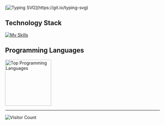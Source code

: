 <!-- https://readme-typing-svg.demolab.com/demo/ -->
[![Typing SVG](https://readme-typing-svg.demolab.com?font=lora&weight=650&size=23&pause=1000&color=F70000&center=false&width=650&height=70&lines=Hi!+I+am+Fahad+Elahi+Khan.;Aspiring+Mechanical+Engineer+%7C+Python+Developer;Thanks+for+visiting.+Have+a+good+day.)](https://git.io/typing-svg)

## Technology Stack
[![My Skills](https://skillicons.dev/icons?i=py,tensorflow,matlab,latex,c,cpp,fortran,git,notion,html,css)](https://skillicons.dev)

## Programming Languages
<div align="left">
<!-- <img height="170em" src="https://github-readme-stats.vercel.app/api?username=fahadelahikhan&theme=midnight-purple&show_icons=true&hide_border=true&count_private=true&ring_color=00ffff&rank_icon=github&number_format=short" alt="GitHub Stats: Fahad Elahi Khan" /> -->
<img height="150em" src="https://github-readme-stats.vercel.app/api/top-langs/?username=fahadelahikhan&theme=midnight-purple&hide_border=true&layout=compact" alt="Top Programming Languages" />
</div>

---
![Visitor Count](https://komarev.com/ghpvc/?username=fahadelahikhan&style=plastic&label=Profile+Views&abbreviated=true&color=blueviolet)

<!-- <p align="center">
  <a href="https://raw.githubusercontent.com/fahadelahikhan/fahadelahikhan/main/Fahad_CV.pdf" download>
    <img src="https://img.shields.io/badge/Download_CV-black?style=for-the-badge&logo=adobeacrobatreader&logoColor=red" alt="Download CV"/>
  </a>
</p>
